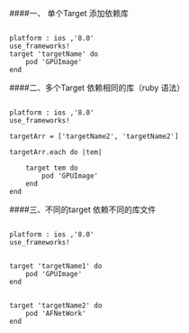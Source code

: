 

####一、 单个Target 添加依赖库


```objc

platform : ios ,'8.0'
use_frameworks!
target 'targetName' do 
    pod 'GPUImage'
end
```

####二、多个Target 依赖相同的库（ruby 语法）

```objc

platform : ios ,'8.0'
use_frameworks!

targetArr = ['targetName2', 'targetName2']

targetArr.each do |tem|

    target tem do 
        pod 'GPUImage'
    end
end

```


####三、不同的target 依赖不同的库文件
```objc

platform : ios ,'8.0'
use_frameworks!


target 'targetName1' do 
    pod 'GPUImage'
end


target 'targetName2' do 
    pod 'AFNetWork'
end




```










